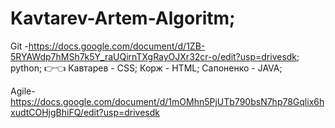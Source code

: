 # Kavtarev-Artem-Algoritm;

Git -https://docs.google.com/document/d/1ZB-5RYAWdp7hMSh7k5Y_raUQirnTXgRayOJXr32cr-o/edit?usp=drivesdk;
python;
👉👈
Кавтарев - CSS;
Корж - HTML;
Сапоненко - JAVA;

Agile-https://docs.google.com/document/d/1mOMhn5PjUTb790bsN7hp78Gqlix6hxudtCOHjgBhiFQ/edit?usp=drivesdk
